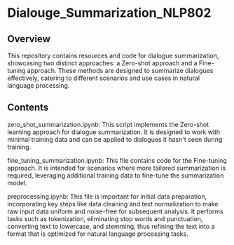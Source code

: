 # Dialouge_Summarization_NLP802

## Overview

This repository contains resources and code for dialogue summarization, showcasing two distinct approaches: a Zero-shot approach and a Fine-tuning approach. These methods are designed to summarize dialogues effectively, catering to different scenarios and use cases in natural language processing.

## Contents

zero_shot_summarization.ipynb: This script implements the Zero-shot learning approach for dialogue summarization. It is designed to work with minimal training data and can be applied to dialogues it hasn't seen during training.

fine_tuning_summarization.ipynb: This file contains code for the Fine-tuning approach. It is intended for scenarios where more tailored summarization is required, leveraging additional training data to fine-tune the summarization model.

preprocessing.ipynb: This file is important for initial data preparation, incorporating key steps like data cleaning and text normalization to make raw input data uniform and noise-free for subsequent analysis. It performs tasks such as tokenization, eliminating stop words and punctuation, converting text to lowercase, and stemming, thus refining the text into a format that is optimized for natural language processing tasks.
